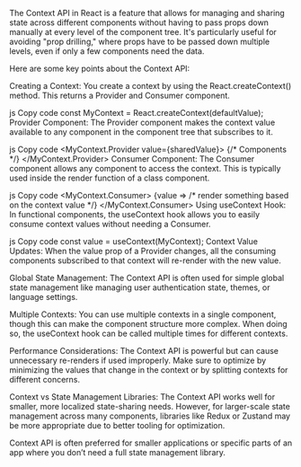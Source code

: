 
The Context API in React is a feature that allows for managing and sharing state across different components without having to pass props down manually at every level of the component tree. It's particularly useful for avoiding "prop drilling," where props have to be passed down multiple levels, even if only a few components need the data.

Here are some key points about the Context API:

Creating a Context: You create a context by using the React.createContext() method. This returns a Provider and Consumer component.

js
Copy code
const MyContext = React.createContext(defaultValue);
Provider Component: The Provider component makes the context value available to any component in the component tree that subscribes to it.

js
Copy code
<MyContext.Provider value={sharedValue}>
  {/* Components */}
</MyContext.Provider>
Consumer Component: The Consumer component allows any component to access the context. This is typically used inside the render function of a class component.

js
Copy code
<MyContext.Consumer>
  {value => /* render something based on the context value */}
</MyContext.Consumer>
Using useContext Hook: In functional components, the useContext hook allows you to easily consume context values without needing a Consumer.

js
Copy code
const value = useContext(MyContext);
Context Value Updates: When the value prop of a Provider changes, all the consuming components subscribed to that context will re-render with the new value.

Global State Management: The Context API is often used for simple global state management like managing user authentication state, themes, or language settings.

Multiple Contexts: You can use multiple contexts in a single component, though this can make the component structure more complex. When doing so, the useContext hook can be called multiple times for different contexts.

Performance Considerations: The Context API is powerful but can cause unnecessary re-renders if used improperly. Make sure to optimize by minimizing the values that change in the context or by splitting contexts for different concerns.

Context vs State Management Libraries: The Context API works well for smaller, more localized state-sharing needs. However, for larger-scale state management across many components, libraries like Redux or Zustand may be more appropriate due to better tooling for optimization.

Context API is often preferred for smaller applications or specific parts of an app where you don’t need a full state management library.
